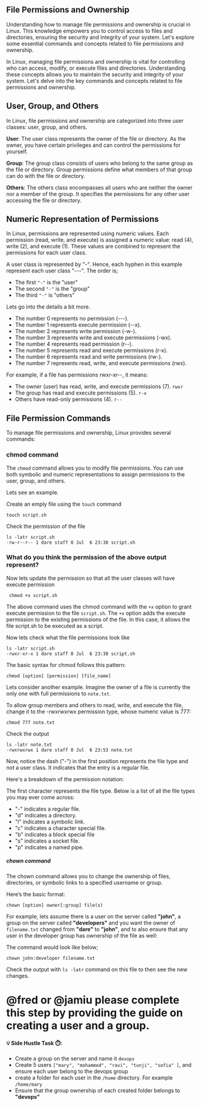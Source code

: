 ## File Permissions and Ownership
Understanding how to manage file permissions and ownership is crucial in Linux. This knowledge empowers you to control access to files and directories, ensuring the security and integrity of your system. Let's explore some essential commands and concepts related to file permissions and ownership.

In Linux, managing file permissions and ownership is vital for controlling who can access, modify, or execute files and directories. Understanding these concepts allows you to maintain the security and integrity of your system. Let's delve into the key commands and concepts related to file permissions and ownership.

## User, Group, and Others
In Linux, file permissions and ownership are categorized into three user classes: user, group, and others.

**User**: The user class represents the owner of the file or directory. As the owner, you have certain privileges and can control the permissions for yourself.

**Group**: The group class consists of users who belong to the same group as the file or directory. Group permissions define what members of that group can do with the file or directory.

**Others**: The others class encompasses all users who are neither the owner nor a member of the group. It specifies the permissions for any other user accessing the file or directory.

## Numeric Representation of Permissions
In Linux, permissions are represented using numeric values. Each permission (read, write, and execute) is assigned a numeric value: read (4), write (2), and execute (1). These values are combined to represent the permissions for each user class.

A user class is represented by "-". Hence, each hyphen in this example represent each user class "---". The order is;
- The first `"-"`  is the "user"
- The second `"-"` is the "group"
- The third `"-"` is "others"

Lets go into the details a bit more. 
- The number 0 represents no permission (---). 
- The number 1 represents execute permission (--x). 
- The number 2 represents write permission (-w-). 
- The number 3 represents write and execute permissions (-wx). 
- The number 4 represents read permission (r--). 
- The number 5 represents read and execute permissions (r-x). 
- The number 6 represents read and write permissions (rw-).
- The number 7 represents read, write, and execute permissions (rwx).
  
For example, if a file has permissions rwxr-xr--, it means:

- The owner (user) has read, write, and execute permissions (7). `rwxr`
- The group has read and execute permissions (5). `r-x`
- Others have read-only permissions (4). `r--`


## File Permission Commands
To manage file permissions and ownership, Linux provides several commands:

### chmod command
The `chmod` command allows you to modify file permissions. You can use both symbolic and numeric representations to assign permissions to the user, group, and others.

Lets see an example.

Create an emply file using the `touch` command

```
touch script.sh
```

Check the permission of the file 

```
ls -latr script.sh
-rw-r--r-- 1 dare staff 0 Jul  6 23:38 script.sh
```

### What do you think the permission of the above output represent?

Now lets update the permission so that all the user classes will have execute permission

```
 chmod +x script.sh
```

The above command uses the chmod command with the `+x` option to grant execute permission to the file `script.sh`. The `+x` option adds the execute permission to the existing permissions of the file. In this case, it allows the file script.sh to be executed as a script.

Now lets check what the file permissions look like

```
ls -latr script.sh
-rwxr-xr-x 1 dare staff 0 Jul  6 23:38 script.sh
```

The basic syntax for chmod follows this pattern:

```
chmod [option] [permission] [file_name]
```

Lets consider another example. Imagine the owner of a file is currently the only one with full permissions to `note.txt`. 

To allow group members and others to read, write, and execute the file, change it to the -rwxrwxrwx permission type, whose numeric value is 777:

```
chmod 777 note.txt
```

Check the output

```
ls -latr note.txt
-rwxrwxrwx 1 dare staff 0 Jul  6 23:53 note.txt
```

Now, notice the dash ("-") in the first position represents the file type and not a user class. It indicates that the entry is a regular file.

Here's a breakdown of the permission notation:

The first character represents the file type. Below is a list of all the file types you may ever come across:

- "-" indicates a regular file.
- "d" indicates a directory.
- "l" indicates a symbolic link.
- "c" indicates a character special file.
- "b" indicates a block special file
- "s" indicates a socket file.
- "p" indicates a named pipe.


##### chown command
The chown command allows you to change the ownership of files, directories, or symbolic links to a specified username or group. 

Here’s the basic format:

```
chown [option] owner[:group] file(s)
```

For example, lets assume there is a user on the server called **"john"**, a group on the server called **"developers"** and you want the owner of `filename.txt` changed from **"dare"** to **"john"**, and to also ensure that any user in the developer group has ownership of the file as well:

The command would look like below;

```
chown john:developer filename.txt
```

Check the output with `ls -latr` command on this file to then see the new changes.

# @fred or @jamiu please complete this step by providing the guide on creating a user and a group. 

#### **💡 Side Hustle Task ⏱️:**

- Create a group on the server and name it `devops`
- Create 5 users `["mary", "mohammed", "ravi", "tunji", "sofia" ]`, and ensure each user belong to the devops group
- create a folder for each user in the `/home` directory. For example `/home/mary`
- Ensure that the group ownership of each created folder belongs to **"devops"**




